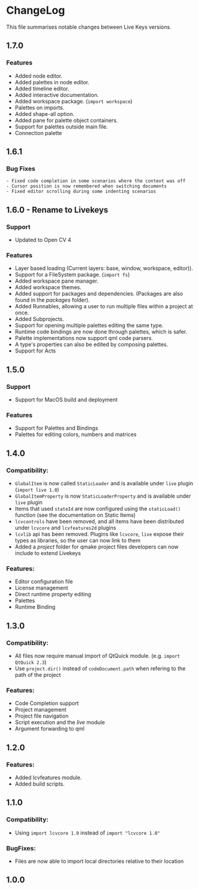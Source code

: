 # ChangeLog

This file summarises notable changes between Live Keys versions.

## 1.7.0

### Features

   - Added node editor.
   - Added palettes in node editor.
   - Added timeline editor.
   - Added interactive documentation.
   - Added workspace package. (`import workspace`)
   - Palettes on imports.
   - Added shape-all option.
   - Added pane for palette object containers.
   - Support for palettes outside main file.
   - Connection palette

## 1.6.1

### Bug Fixes

    - Fixed code completion in some scenarios where the context was off
    - Cursor position is now remembered when switching documents
    - Fixed editor scrolling during some indenting scenarios

## 1.6.0 - Rename to Livekeys

### Support

   - Updated to Open CV 4

### Features

   - Layer based loading (Current layers: base, window, workspace, editor)).
   - Support for a FileSystem package. (```import fs```)
   - Added workspace pane manager.
   - Added workspace themes.
   - Added support for packages and dependencies. (Packages are also found in the *packages* folder).
   - Added Runnables, allowing a user to run multiple files within a project at once.
   - Added Subprojects.
   - Support for opening multiple palettes editing the same type.
   - Runtime code bindings are now done through palettes, which is safer.
   - Palette implementations now support qml code parsers.
   - A type's properties can also be edited by composing palettes.
   - Support for Acts

## 1.5.0

### Support

   - Support for MacOS build and deployment

### Features

   - Support for Palettes and Bindings
   - Palettes for editing colors, numbers and matrices

## 1.4.0

### Compatibility:
   - ```GlobalItem``` is now called ```StaticLoader``` and is available under ```live``` plugin (```import live 1.0```)
   - ```GlobalItemProperty``` is now ```StaticLoaderProperty``` and is available under ```live``` plugin
   - Items that used ```stateId``` are now configured using the ```staticLoad()``` function
(see the documentation on Static Items)
   - ```lcvcontrols``` have been removed, and all items have been distributed under ```lcvcore``` and
```lcvfeatures2d``` plugins
   - ```lcvlib``` api has been removed. Plugins like ```lcvcore```, ```live``` expose their types as libraries, so
the user can now link to them
   - Added a *project* folder for qmake project files developers can now include to extend Livekeys

### Features:
   - Editor configuration file
   - License management
   - Direct runtime property editing
   - Palettes
   - Runtime Binding

## 1.3.0

### Compatibility:
   - All files now require manual import of QtQuick module. (e.g. ```import QtQuick 2.3```)
   - Use ```project.dir()``` instead of ```codeDocument.path``` when refering to the path of the project

### Features:
   - Code Completion support
   - Project management 
   - Project file navigation
   - Script execution and the *live* module
   - Argument forwarding to qml

## 1.2.0

### Features:
   - Added lcvfeatures module.
   - Added build scripts.

## 1.1.0

### Compatibility:

   - Using ```import lcvcore 1.0``` instead of ```import "lcvcore 1.0" ```

### BugFixes:

   - Files are now able to import local directories relative to their location 

## 1.0.0

